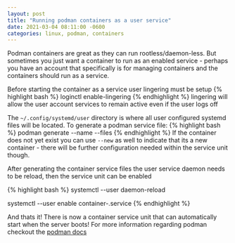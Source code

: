 ```yaml
---
layout: post
title: "Running podman containers as a user service"
date: 2021-03-04 08:11:00 -0600
categories: linux, podman, containers
---
```

Podman containers are great as they can run rootless/daemon-less. But sometimes you just want a container to run
as an enabled service  - perhaps you have an account that specifically is for managing containers and 
the containers should run as a service. 

Before starting the container as a service user lingering must be setup
{% highlight bash %}
loginctl enable-lingering <user>
{% endhighlight %}
lingering will allow the user account services to remain active even if the user logs off 

The `~/.config/systemd/user` directory is where all user configured systemd files will be located. 
To generate a podman service file:
{% highlight bash %}
podman generate <existing container> --name <name> --files
{% endhighlight %}
If the container does not yet exist you can use `--new` as well to indicate that its a new container - there will 
be further configuration needed within the service unit though. 

After generating the container service files the user service daemon needs to be reload, then the service unit can be 
enabled 

{% highlight bash %}
systemctl --user daemon-reload

systemctl --user enable container-<name>.service
{% endhighlight %}

And thats it! There is now a container service unit that can automatically start when the server boots! 
For more information regarding podman checkout the [podman docs][docs]

[docs]: http://docs.podman.io/en/latest/